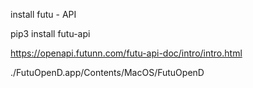 install futu - API

pip3 install futu-api


https://openapi.futunn.com/futu-api-doc/intro/intro.html



./FutuOpenD.app/Contents/MacOS/FutuOpenD
